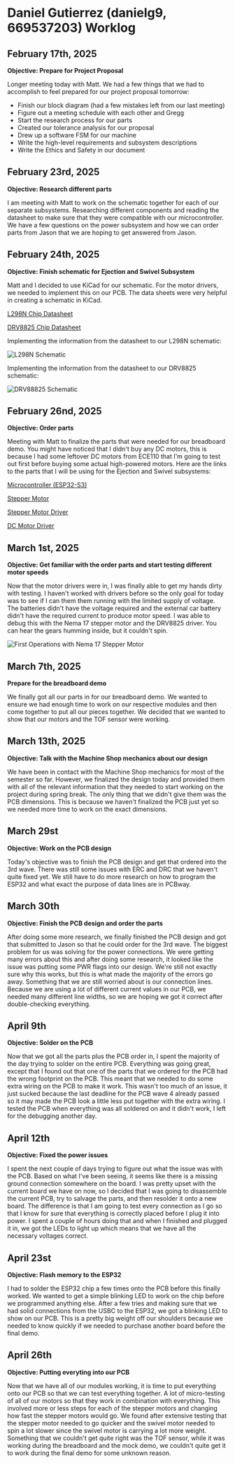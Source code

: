 # Daniel Gutierrez (danielg9, 669537203) Worklog

## February 17th, 2025
**Objective: Prepare for Project Proposal**

Longer meeting today with Matt. We had a few things that we had to accomplish to feel prepared for our project proposal tomorrow:
- Finish our block diagram (had a few mistakes left from our last meeting)
- Figure out a meeting schedule with each other and Gregg
- Start the research process for our parts
- Created our tolerance analysis for our proposal
- Drew up a software FSM for our machine
- Write the high-level requirements and subsystem descriptions
- Write the Ethics and Safety in our document

## February 23rd, 2025
**Objective: Research different parts**

I am meeting with Matt to work on the schematic together for each of our separate subsystems. Researching different components and reading the datasheet to make sure that they were compatible with our microcontroller. We have a few questions on the power subsystem and how we can order parts from Jason that we are hoping to get answered from Jason.
## February 24th, 2025
**Objective: Finish schematic for Ejection and Swivel Subsystem**

Matt and I decided to use KiCad for our schematic. For the motor drivers, we needed to implement this on our PCB. The data sheets were very helpful in creating a schematic in KiCad.

[L298N Chip Datasheet](https://www.st.com/resource/en/datasheet/l298.pdf)

[DRV8825 Chip Datasheet](https://www.ti.com/lit/ds/symlink/drv8825.pdf)

Implementing the information from the datasheet to our L298N schematic:

![L298N Schematic](./media/L298N_Schematic.png)

Implementing the information from the datasheet to our DRV8825 schematic:

![DRV88825 Schematic](./media/DRV8825_Schematic.png)

## February 26nd, 2025
**Objective: Order parts**

Meeting with Matt to finalize the parts that were needed for our breadboard demo. You might have noticed that I didn't buy any DC motors, this is because I had some leftover DC motors from ECE110 that I'm going to test out first before buying some actual high-powered motors. Here are the links to the parts that I will be using for the Ejection and Swivel subsystems:

[Microcontroller (ESP32-S3)](https://www.amazon.com/YEJMKJ-Development-ESP32-S3-DevKitC-1-N16R8-ESP32-S3-WROOM-1-Microcontroller/dp/B0CRRNLTPD/)

[Stepper Motor](https://www.amazon.com/STEPPERONLINE-Stepper-Bipolar-Connector-compatible/dp/B00PNEQKC0/)

[Stepper Motor Driver](https://www.amazon.com/WWZMDiB-DRV8825-Different-Resolutions-StepStick/dp/B0C6P9BCLV/)

[DC Motor Driver](https://www.amazon.com/WWZMDiB-L298N-H-Bridge-Controller-Raspberry/dp/B0CR6BX5QL/)

## March 1st, 2025
**Objective: Get familiar with the order parts and start testing different motor speeds**

Now that the motor drivers were in, I was finally able to get my hands dirty with testing. I haven't worked with drivers before so the only goal for today was to see if I can them them running with the limited supply of voltage. The batteries didn't have the voltage required and the external car battery didn't have the required current to produce motor speed. I was able to debug this with the Nema 17 stepper motor and the DRV8825 driver. You can hear the gears humming inside, but it couldn't spin.

![First Operations with Nema 17 Stepper Motor](./media/Nema17StepperMotorArdiunoSetup.JPG)

## March 7th, 2025
**Prepare for the breadboard demo**

We finally got all our parts in for our breadboard demo. We wanted to ensure we had enough time to work on our respective modules and then come together to put all our pieces together. We decided that we wanted to show that our motors and the TOF sensor were working. 

## March 13th, 2025
**Objective: Talk with the Machine Shop mechanics about our design**

We have been in contact with the Machine Shop mechanics for most of the semester so far. However, we finalized the design today and provided them with all of the relevant information that they needed to start working on the project during spring break. The only thing that we didn't give them was the PCB dimensions. This is because we haven't finalized the PCB just yet so we needed more time to work on the exact dimensions.

## March 29st
**Objective: Work on the PCB design**

Today's objective was to finish the PCB design and get that ordered into the 3rd wave. There was still some issues with ERC and DRC that we haven't quite fixed yet. We still have to do more research on how to program the ESP32 and what exact the purpose of data lines are in PCBway.

## March 30th
**Objective: Finish the PCB design and order the parts**

After doing some more research, we finally finished the PCB design and got that submitted to Jason so that he could order for the 3rd wave. The biggest problem for us was solving for the power connections. We were getting many errors about this and after doing some research, it looked like the issue was putting some PWR flags into our design. We're still not exactly sure why this works, but this is what made the majority of the errors go away. Something that we are still worried about is our connection lines. Because we are using a lot of different current values in our PCB, we needed many different line widths, so we are hoping we got it correct after double-checking everything.

## April 9th
**Objective: Solder on the PCB**

Now that we got all the parts plus the PCB order in, I spent the majority of the day trying to solder on the entire PCB. Everything was going great, except that I found out that one of the parts that we ordered for the PCB had the wrong footprint on the PCB. This meant that we needed to do some extra wiring on the PCB to make it work. This wasn't too much of an issue, it just sucked because the last deadline for the PCB wave 4 already passed so it may made the PCB look a little less put together with the extra wiring. I tested the PCB when everything was all soldered on and it didn't work, I left for the debugging another day. 

## April 12th
**Objective: Fixed the power issues**

I spent the next couple of days trying to figure out what the issue was with the PCB. Based on what I've been seeing, it seems like there is a missing ground connection somewhere on the board. I was pretty upset with the current board we have on now, so I decided that I was going to disassemble the current PCB, try to salvage the parts, and then resolder it onto a new board. The difference is that I am going to test every connection as I go so that I know for sure that everything is correctly placed before I plug it into power. I spent a couple of hours doing that and when I finished and plugged it in, we got the LEDs to light up which means that we have all the necessary voltages correct.

## April 23st
**Objective: Flash memory to the ESP32**

I had to solder the ESP32 chip a few times onto the PCB before this finally worked. We wanted to get a simple blinking LED to work on the chip before we programmed anything else. After a few tries and making sure that we had solid connections from the USBC to the ESP32, we got a blinking LED to show on our PCB. This is a pretty big weight off our shoulders because we needed to know quickly if we needed to purchase another board before the final demo. 

## April 26th
**Objective: Putting everyting into our PCB**

Now that we have all of our modules working, it is time to put everything onto our PCB so that we can test everything together. A lot of micro-testing of all of our motors so that they work in combination with everything. This involved more or less steps for each of the stepper motors and changing how fast the stepper motors would go. We found after extensive testing that the stepper motor needed to go quicker and the swivel motor needed to spin a lot slower since the swivel motor is carrying a lot more weight. Something that we couldn't get quite right was the TOF sensor, while it was working during the breadboard and the mock demo, we couldn't quite get it to work during the final demo for some unknown reason.
